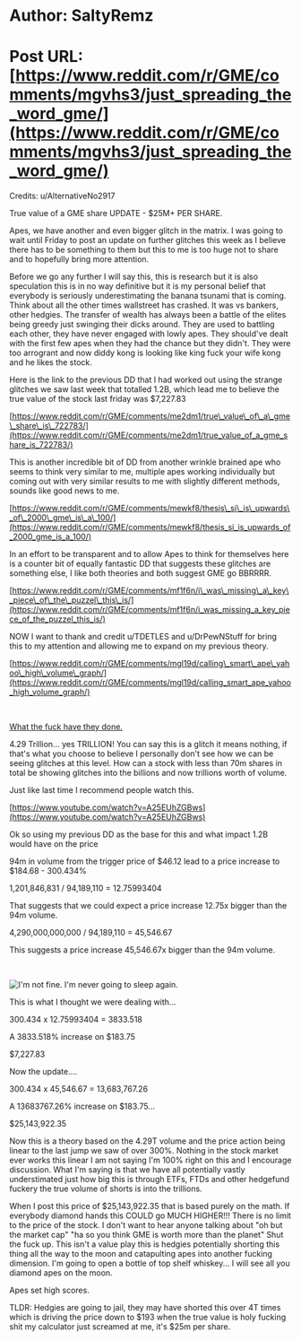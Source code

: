 # Author: SaltyRemz
# Post URL: [https://www.reddit.com/r/GME/comments/mgvhs3/just_spreading_the_word_gme/](https://www.reddit.com/r/GME/comments/mgvhs3/just_spreading_the_word_gme/)


Credits: u/AlternativeNo2917


True value of a GME share UPDATE - $25M+ PER SHARE.

Apes, we have another and even bigger glitch in the matrix. I was going to wait until Friday to post an update on further glitches this week as I believe there has to be something to them but this to me is too huge not to share and to hopefully bring more attention.   


Before we go any further I will say this, this is research but it is also speculation this is in no way definitive but it is my personal belief that everybody is seriously underestimating the banana tsunami that is coming. Think about all the other times wallstreet has crashed. It was vs bankers, other hedgies. The transfer of wealth has always been a battle of the elites being greedy just swinging their dicks around. They are used to battling each other, they have never engaged with lowly apes. They should've dealt with the first few apes when they had the chance but they didn't. They were too arrogrant and now diddy kong is looking like king fuck your wife kong and he likes the stock.   


Here is the link to the previous DD that I had worked out using the strange glitches we saw last week that totalled 1.2B, which lead me to believe the true value of the stock last friday was $7,227.83

[https://www.reddit.com/r/GME/comments/me2dm1/true\_value\_of\_a\_gme\_share\_is\_722783/](https://www.reddit.com/r/GME/comments/me2dm1/true_value_of_a_gme_share_is_722783/)  


This is another incredible bit of DD from another wrinkle brained ape who seems to think very similar to me,  multiple apes working individually but coming out with very similar results to me with slightly different methods, sounds like good news to me. 

[https://www.reddit.com/r/GME/comments/mewkf8/thesis\_si\_is\_upwards\_of\_2000\_gme\_is\_a\_100/](https://www.reddit.com/r/GME/comments/mewkf8/thesis_si_is_upwards_of_2000_gme_is_a_100/)  


In an effort to be transparent and to allow Apes to think for themselves here is a counter bit of equally fantastic DD that suggests these glitches are something else, I like both theories and both suggest GME go BBRRRR.   


[https://www.reddit.com/r/GME/comments/mf1f6n/i\_was\_missing\_a\_key\_piece\_of\_the\_puzzel\_this\_is/](https://www.reddit.com/r/GME/comments/mf1f6n/i_was_missing_a_key_piece_of_the_puzzel_this_is/)  


NOW I want to thank and credit u/TDETLES and u/DrPewNStuff for bring this to my attention and allowing me to expand on my previous theory. 

  
[https://www.reddit.com/r/GME/comments/mgl19d/calling\_smart\_ape\_yahoo\_high\_volume\_graph/](https://www.reddit.com/r/GME/comments/mgl19d/calling_smart_ape_yahoo_high_volume_graph/)  


&#x200B;

[What the fuck have they done.](https://preview.redd.it/euhbcikdc8q61.png?width=904&format=png&auto=webp&s=26510b30cc4943fa36721145789b6fc2ca3ed65d)

4.29 Trillion... yes TRILLION! You can say this is a glitch it means nothing, if that's what you choose to believe I personally don't see how we can be seeing glitches at this level. How can a stock with less than 70m shares in total be showing glitches into the billions and now trillions worth of volume.   


Just like last time I recommend people watch this.   


[https://www.youtube.com/watch?v=A25EUhZGBws](https://www.youtube.com/watch?v=A25EUhZGBws)  

Ok so using my previous DD as the base for this and what impact 1.2B would have on the price  


94m in volume from the trigger price of $46.12 lead to a price increase to $184.68 - 300.434%   


 1,201,846,831 / 94,189,110 = 12.75993404   


That suggests that we could expect a price increase 12.75x bigger than the 94m volume.   


4,290,000,000,000 / 94,189,110 = 45,546.67   


This suggests a price increase 45,546.67x bigger than the 94m volume. 

&#x200B;

![I'm not fine. I'm never going to sleep again.](https://preview.redd.it/519d5c7le8q61.jpg?width=183&format=pjpg&auto=webp&s=fc973fe7bcd24dd88046a04b3d5b141f01c71239)

This is what I thought we were dealing with...   


300.434 x 12.75993404 = 3833.518

A 3833.518% increase on $183.75

$7,227.83  


Now the update....  


300.434 x  45,546.67 = 13,683,767.26

A 13683767.26% increase on $183.75...  


$25,143,922.35   


Now this is a theory based on the 4.29T volume and the price action being linear to the last jump we saw of over 300%. Nothing in the stock market ever works this linear I am not saying I'm 100% right on this and I encourage discussion. What I'm saying is that we have all potentially vastly understimated just how big this is through ETFs, FTDs and other hedgefund fuckery the true volume of shorts is into the trillions.   


When I post this price of $25,143,922.35 that is based purely on the math. If everybody diamond hands this COULD go MUCH HIGHER!!! There is no limit to the price of the stock. I don't want to hear anyone talking about "oh but the market cap" "ha so you think GME is worth more than the planet" Shut the fuck up. This isn't a value play this is hedgies potentially shorting this thing all the way to the moon and catapulting apes into another fucking dimension. I'm going to open a bottle of top shelf whiskey... I will see all you diamond apes on the moon.   


Apes set high scores.   


TLDR: Hedgies are going to jail, they may have shorted this over 4T times which is driving the price down to $193 when the true value is holy fucking shit my calculator just screamed at me, it's $25m per share.